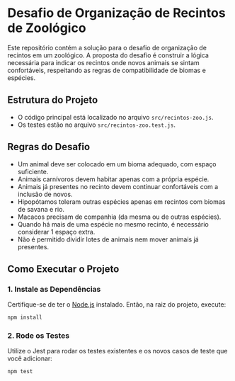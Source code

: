 # Desafio de Organização de Recintos de Zoológico

Este repositório contém a solução para o desafio de organização de recintos em um zoológico. A proposta do desafio é construir a lógica necessária para indicar os recintos onde novos animais se sintam confortáveis, respeitando as regras de compatibilidade de biomas e espécies.

## Estrutura do Projeto

- O código principal está localizado no arquivo `src/recintos-zoo.js`.
- Os testes estão no arquivo `src/recintos-zoo.test.js`.

## Regras do Desafio

- Um animal deve ser colocado em um bioma adequado, com espaço suficiente.
- Animais carnívoros devem habitar apenas com a própria espécie.
- Animais já presentes no recinto devem continuar confortáveis com a inclusão de novos.
- Hipopótamos toleram outras espécies apenas em recintos com biomas de savana e rio.
- Macacos precisam de companhia (da mesma ou de outras espécies).
- Quando há mais de uma espécie no mesmo recinto, é necessário considerar 1 espaço extra.
- Não é permitido dividir lotes de animais nem mover animais já presentes.

## Como Executar o Projeto

### 1. Instale as Dependências

Certifique-se de ter o [Node.js](https://nodejs.org) instalado. Então, na raiz do projeto, execute:

```bash
npm install
```

### 2. Rode os Testes

Utilize o Jest para rodar os testes existentes e os novos casos de teste que você adicionar:

```bash
npm test
```
